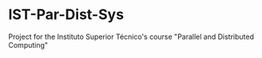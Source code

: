 # IST-Par-Dist-Sys
Project for the Instituto Superior Técnico's course "Parallel and Distributed Computing"
